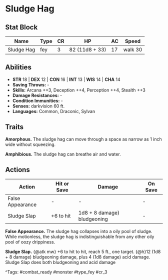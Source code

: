 # Sludge Hag

## Stat Block

| Name | Type | CR | HP | AC | Speed |
|------|------|----|----|----|-------|
| Sludge Hag | fey | 3 | 82 (11d8 + 33) | 17 | walk 30 |

## Abilities

- **STR** 18 | **DEX** 12 | **CON** 16 | **INT** 13 | **WIS** 14 | **CHA** 14
- **Saving Throws:** -  
- **Skills:** Arcana ++3, Deception ++4, Perception ++4, Stealth ++3  
- **Damage Resistances:** -  
- **Condition Immunities:** -  
- **Senses:** darkvision 60 ft.  
- **Languages:** Common, Draconic, Sylvan

## Traits

**Amorphous.** The sludge hag can move through a space as narrow as 1 inch wide without squeezing.

**Amphibious.** The sludge hag can breathe air and water.


## Actions

| Action | Hit or Save | Damage | On Save |
|--------|--------------|--------|----------|
| False Appearance | - | - | - |
| Sludge Slap | +6 to hit | 1d8 + 8 damage) bludgeoning | - |

**False Appearance.** The sludge hag collapses into a oily pool of sludge. While motionless, the sludge hag is indistinguishable from any other oily pool of oozy drippiness.

**Sludge Slap.** {@atk mw} +6 to hit to hit, reach 5 ft., one target. {@h}12 (1d8 + 8 damage) bludgeoning damage, plus 4 (1d8 damage) acid damage. Sludge Slap does both bludgeoning and acid damage


^Tags: #combat_ready #monster #type_fey #cr_3